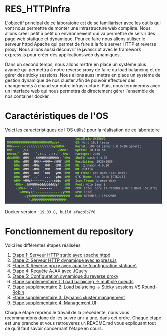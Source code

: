 # RES_HTTPInfra
L'objectif principal de ce laboratoire est de se familiariser avec les outils qui vont nous permettre de monter une infrastructure web complète. Nous allons créer petit à petit un environnement qui va permettre de servir des page web statique et dynamique. Pour ce faire nous allons utiliser le serveur httpd Apache qui permet de faire à la fois server HTTP et reverse proxy. Nous allons aussi découvrir le javascript avec le framework express.js pour créer des applications web dynamiques.

Dans un second temps, nous allons mettre en place un système plus avancé qui permettra à notre reverse proxy de faire du load balancing et de gérer des sticky sessions. Nous allons aussi mettre en place un système de gestion dynamique de nos cluster afin de pouvoir effectuer des changements à chaud sur notre infrastructure. Puis, nous terminerons avec un interface web qui nous permettra de directement gérer l'ensemble de nos container docker.

# Caractéristiques de l'OS
Voici les caractéristiques de l'OS utilisé pour la réalisation de ce laboratoire

![Screenfetch](screenshots/screenfetch.png)

Docker version : `19.03.8, build afacb8b7f0`

# Fonctionnement du repository
Voici les différentes étapes réalisées

1. [Etape 1: Serveur HTTP static avec apache httpd](https://github.com/gollgot/RES_HTTPInfra/tree/fb-apache-static)
2. [Etape 2: Serveur HTTP dynamique avec express.js](https://github.com/gollgot/RES_HTTPInfra/tree/fb-express-dynamic)
3. [Etape 3: Reverse proxy avec apache (configuration statique)](https://github.com/gollgot/RES_HTTPInfra/tree/fb-apache-reverse-proxy)
4. [Etape 4: Requête AJAX avec JQuery](https://github.com/gollgot/RES_HTTPInfra/tree/fb-ajax-jquery)
5. [Etape 5: Configuration dynamique du reverse proxy](https://github.com/gollgot/RES_HTTPInfra/tree/fb-dynamic-configuration)
6. [Etape supplémentaire 1: Load balancing -> multiple noeuds](https://github.com/gollgot/RES_HTTPInfra/tree/fb-load-balancer)
7. [Etape supplémentaire 2: Load balancing -> Sticky sessions VS Round-Robin](https://github.com/gollgot/RES_HTTPInfra/tree/fb-load-balancer-sticky-vs-rr)
8. [Etape supplémentaire 3: Dynamic cluster management](https://github.com/gollgot/RES_HTTPInfra/tree/fb-dynamic-management)
9. [Etape supplémentaire 4: Management UI](https://github.com/gollgot/RES_HTTPInfra/tree/fb-management-ui)

Chaque étape reprend le travail de la précédente, nous vous recommandons donc de les suivre une a une, dans cet ordre. Chaque étape est une branche et vous retrouverez un README.md vous expliquant tout ce qu'il faut savoir concernant l'étape en cours.